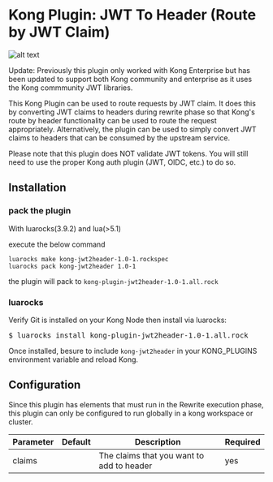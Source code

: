 # Kong Plugin: JWT To Header (Route by JWT Claim)
![alt text](https://github.com/yesinteractive/kong-jwt2header/blob/master/banner-jwt2header.png "Kong Jwt2header plugin")

Update: Previously this plugin only worked with Kong Enterprise but has been updated to support both Kong community and enterprise as it uses the Kong commmunity JWT libraries.

This Kong Plugin can be used to route requests by JWT claim. It does this by converting JWT claims to headers during rewrite phase so 
that Kong's route by header functionality can be used to route the request appropriately. Alternatively, the plugin can be used to 
simply convert JWT claims to headers that can be consumed by the upstream service. 

Please note that this plugin does NOT validate JWT tokens. You will still need to use the proper Kong auth plugin (JWT, OIDC, etc.) to do so. 

## Installation

### pack the plugin

With luarocks(3.9.2) and lua(>5.1)

execute the below command

```
luarocks make kong-jwt2header-1.0-1.rockspec
luarocks pack kong-jwt2header 1.0-1
```

the plugin will pack to `kong-plugin-jwt2header-1.0-1.all.rock`

### luarocks

Verify Git is installed on your Kong Node then install via luarocks:

<pre>
$ luarocks install kong-plugin-jwt2header-1.0-1.all.rock
</pre>

Once installed, besure to include `kong-jwt2header` in your KONG_PLUGINS environment variable and reload Kong. 


## Configuration

Since this plugin has elements that must run in the Rewrite execution phase, this plugin can only be configured to run globally in a kong workspace or cluster.


| Parameter     | Default     | Description                                                              |  Required  |
| ------------- |-------------|--------------------------------------------------------------------------|-------------| 
| claims |  | The claims that you want to add to header                                | yes

